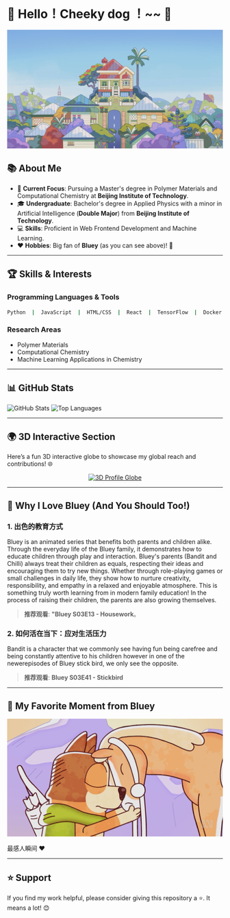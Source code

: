 # 🌟 Hello！Cheeky dog ！~~ 👋

![布鲁伊](1.png)

## 📚 About Me

- 🔭 **Current Focus**: Pursuing a Master's degree in Polymer Materials and Computational Chemistry at **Beijing Institute of Technology**.
- 🎓 **Undergraduate**: Bachelor's degree in Applied Physics with a minor in Artificial Intelligence (**Double Major**) from **Beijing Institute of Technology**.
- 💻 **Skills**: Proficient in Web Frontend Development and Machine Learning.
- ❤️ **Hobbies**: Big fan of **Bluey** (as you can see above)! 🐶

---

## 🏆 Skills & Interests

### Programming Languages & Tools
```bash
Python  |  JavaScript  |  HTML/CSS  |  React  |  TensorFlow  |  Docker
```

### Research Areas
- Polymer Materials
- Computational Chemistry
- Machine Learning Applications in Chemistry

---

## 📊 GitHub Stats

![GitHub Stats](https://github-readme-stats.vercel.app/api?username=crashbussy&show_icons=true&theme=radical)
![Top Languages](https://github-readme-stats.vercel.app/api/top-langs/?username=crashbussy&layout=compact&theme=radical)

---

## 🌍 3D Interactive Section

Here’s a fun 3D interactive globe to showcase my global reach and contributions! 🌐

<div align="center">
  <a href="https://sourcerer.io/crashbussy" target="_blank">
    <img src="https://api.sourcerer.io/widgets/profile/3d?username=crashbussy" alt="3D Profile Globe" width="400" />
  </a>
</div>

---

## 🐶 Why I Love **Bluey** (And You Should Too!)

### 1. **出色的教育方式**
Bluey is an animated series that benefits both parents and children alike. Through the everyday life of the Bluey family, it demonstrates how to educate children through play and interaction.
Bluey's parents (Bandit and Chilli) always treat their children as equals, respecting their ideas and encouraging them to try new things. Whether through role-playing games or small challenges in daily life, they show how to nurture creativity, responsibility, and empathy in a relaxed and enjoyable atmosphere. This is something truly worth learning from in modern family education!
In the process of raising their children, the parents are also growing themselves. 

> **推荐观看**: **"Bluey S03E13 - Housework**。


### 2. **如何活在当下：应对生活压力**

Bandit is a character that we commonly see having fun being carefree and being constantly attentive to his children however in one of the newerepisodes of Bluey stick bird, we only see the opposite.

> **推荐观看**: **Bluey S03E41 - Stickbird**

---

## 🌟 My Favorite Moment from Bluey
![布鲁伊](2.png)

最感人瞬间 ❤️

---

## ⭐ Support

If you find my work helpful, please consider giving this repository a ⭐. It means a lot! 😊
